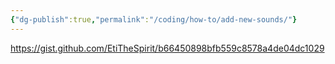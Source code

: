 ```yaml
---
{"dg-publish":true,"permalink":"/coding/how-to/add-new-sounds/"}
---
```


https://gist.github.com/EtiTheSpirit/b66450898bfb559c8578a4de04dc1029
